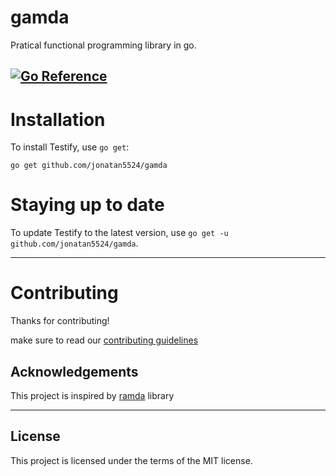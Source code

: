 # gamda
Pratical functional programming library in go.

[![Go Reference](https://pkg.go.dev/badge/github.com/jonatan5524/gamda.svg)](https://pkg.go.dev/github.com/jonatan5524/gamda)
------

Installation
============

To install Testify, use `go get`:

    go get github.com/jonatan5524/gamda
   

Staying up to date
==================

To update Testify to the latest version, use `go get -u github.com/jonatan5524/gamda`.

------

Contributing
============
Thanks for contributing!

make sure to read our [contributing guidelines](https://github.com/jonatan5524/gamda/blob/main/CONTRIBUTING.md)

Acknowledgements
-----------------
This project is inspired by [ramda](https://github.com/ramda/ramda) library

------

License
-----------------
This project is licensed under the terms of the MIT license.
